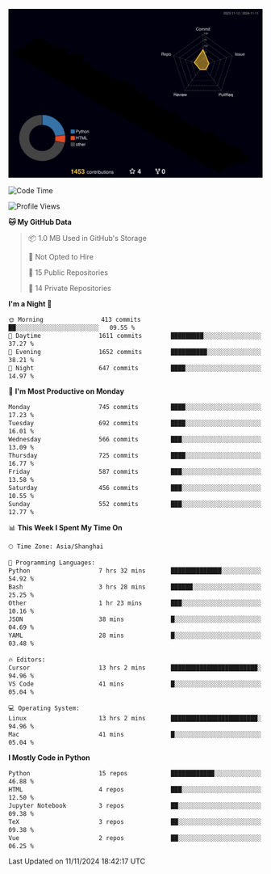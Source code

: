 <!--![](https://raw.githubusercontent.com/BorisYang326/BorisYang326/output/github-contribution-grid-snake-dark.svg) -->
![](./profile-3d-contrib/profile-night-rainbow.svg)
<!--START_SECTION:waka-->
![Code Time](http://img.shields.io/badge/Code%20Time-621%20hrs%2039%20mins-blue)

![Profile Views](http://img.shields.io/badge/Profile%20Views-0-blue)

**🐱 My GitHub Data** 

> 📦 1.0 MB Used in GitHub's Storage 
 > 
> 🚫 Not Opted to Hire
 > 
> 📜 15 Public Repositories 
 > 
> 🔑 14 Private Repositories 
 > 
**I'm a Night 🦉** 

```text
🌞 Morning                413 commits         ██░░░░░░░░░░░░░░░░░░░░░░░   09.55 % 
🌆 Daytime                1611 commits        █████████░░░░░░░░░░░░░░░░   37.27 % 
🌃 Evening                1652 commits        ██████████░░░░░░░░░░░░░░░   38.21 % 
🌙 Night                  647 commits         ████░░░░░░░░░░░░░░░░░░░░░   14.97 % 
```
📅 **I'm Most Productive on Monday** 

```text
Monday                   745 commits         ████░░░░░░░░░░░░░░░░░░░░░   17.23 % 
Tuesday                  692 commits         ████░░░░░░░░░░░░░░░░░░░░░   16.01 % 
Wednesday                566 commits         ███░░░░░░░░░░░░░░░░░░░░░░   13.09 % 
Thursday                 725 commits         ████░░░░░░░░░░░░░░░░░░░░░   16.77 % 
Friday                   587 commits         ███░░░░░░░░░░░░░░░░░░░░░░   13.58 % 
Saturday                 456 commits         ███░░░░░░░░░░░░░░░░░░░░░░   10.55 % 
Sunday                   552 commits         ███░░░░░░░░░░░░░░░░░░░░░░   12.77 % 
```


📊 **This Week I Spent My Time On** 

```text
🕑︎ Time Zone: Asia/Shanghai

💬 Programming Languages: 
Python                   7 hrs 32 mins       ██████████████░░░░░░░░░░░   54.92 % 
Bash                     3 hrs 28 mins       ██████░░░░░░░░░░░░░░░░░░░   25.25 % 
Other                    1 hr 23 mins        ███░░░░░░░░░░░░░░░░░░░░░░   10.16 % 
JSON                     38 mins             █░░░░░░░░░░░░░░░░░░░░░░░░   04.69 % 
YAML                     28 mins             █░░░░░░░░░░░░░░░░░░░░░░░░   03.48 % 

🔥 Editors: 
Cursor                   13 hrs 2 mins       ████████████████████████░   94.96 % 
VS Code                  41 mins             █░░░░░░░░░░░░░░░░░░░░░░░░   05.04 % 

💻 Operating System: 
Linux                    13 hrs 2 mins       ████████████████████████░   94.96 % 
Mac                      41 mins             █░░░░░░░░░░░░░░░░░░░░░░░░   05.04 % 
```

**I Mostly Code in Python** 

```text
Python                   15 repos            ████████████░░░░░░░░░░░░░   46.88 % 
HTML                     4 repos             ███░░░░░░░░░░░░░░░░░░░░░░   12.50 % 
Jupyter Notebook         3 repos             ██░░░░░░░░░░░░░░░░░░░░░░░   09.38 % 
TeX                      3 repos             ██░░░░░░░░░░░░░░░░░░░░░░░   09.38 % 
Vue                      2 repos             ██░░░░░░░░░░░░░░░░░░░░░░░   06.25 % 
```




 Last Updated on 11/11/2024 18:42:17 UTC
<!--END_SECTION:waka-->
